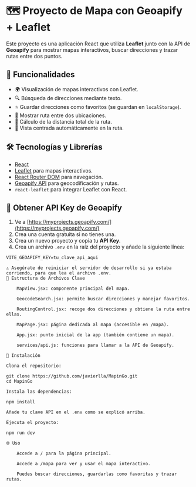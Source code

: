 # 🗺️ Proyecto de Mapa con Geoapify + Leaflet

Este proyecto es una aplicación React que utiliza **Leaflet** junto con la API de **Geoapify** para mostrar mapas interactivos, buscar direcciones y trazar rutas entre dos puntos.

## 📌 Funcionalidades

- 🌍 Visualización de mapas interactivos con Leaflet.
- 🔍 Búsqueda de direcciones mediante texto.
- ⭐ Guardar direcciones como favoritos (se guardan en `localStorage`).
- 📍 Mostrar ruta entre dos ubicaciones.
- 📏 Cálculo de la distancia total de la ruta.
- 🧭 Vista centrada automáticamente en la ruta.

## 🛠️ Tecnologías y Librerías

- [React](https://reactjs.org/)
- [Leaflet](https://leafletjs.com/) para mapas interactivos.
- [React Router DOM](https://reactrouter.com/) para navegación.
- [Geoapify API](https://www.geoapify.com/) para geocodificación y rutas.
- `react-leaflet` para integrar Leaflet con React.

## 🔐 Obtener API Key de Geoapify

1. Ve a [https://myprojects.geoapify.com/](https://myprojects.geoapify.com/)
2. Crea una cuenta gratuita si no tienes una.
3. Crea un nuevo proyecto y copia tu **API Key**.
4. Crea un archivo `.env` en la raíz del proyecto y añade la siguiente línea:

```env
VITE_GEOAPIFY_KEY=tu_clave_api_aqui

⚠️ Asegúrate de reiniciar el servidor de desarrollo si ya estaba corriendo, para que lea el archivo .env.
📁 Estructura de Archivos Clave

    MapView.jsx: componente principal del mapa.

    GeocodeSearch.jsx: permite buscar direcciones y manejar favoritos.

    RoutingControl.jsx: recoge dos direcciones y obtiene la ruta entre ellas.

    MapPage.jsx: página dedicada al mapa (accesible en /mapa).

    App.jsx: punto inicial de la app (también contiene un mapa).

    services/api.js: funciones para llamar a la API de Geoapify.

🚀 Instalación

Clona el repositorio:

git clone https://github.com/javierlla/MapinGo.git
cd MapinGo

Instala las dependencias:

npm install

Añade tu clave API en el .env como se explicó arriba.

Ejecuta el proyecto:

npm run dev

🌐 Uso

    Accede a / para la página principal.

    Accede a /mapa para ver y usar el mapa interactivo.

    Puedes buscar direcciones, guardarlas como favoritas y trazar rutas.

